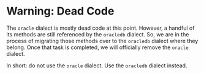 # Warning: Dead Code

The `oracle` dialect is mostly dead code at this point. However, a handful of
its methods are still referenced by the `oracledb` dialect. So, we are in the
process of migrating those methods over to the `oracledb` dialect where they
belong. Once that task is completed, we will officially remove the `oracle`
dialect.

In short: do not use the `oracle` dialect. Use the `oracledb` dialect instead.
